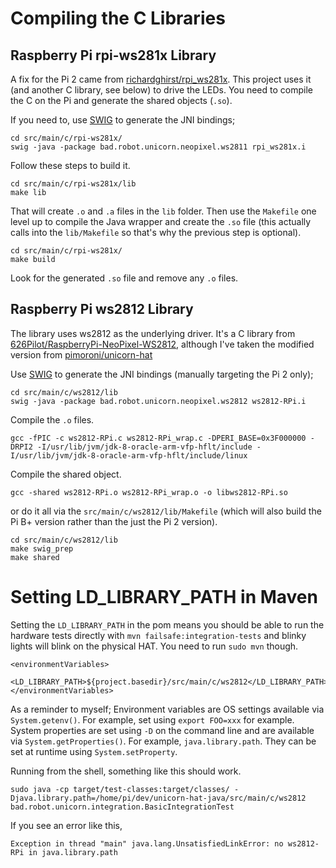 # Compiling the C Libraries

## Raspberry Pi rpi-ws281x Library

A fix for the Pi 2 came from [richardghirst/rpi_ws281x](https://github.com/richardghirst/rpi_ws281x). This project uses it (and another C library, see below) to drive the LEDs. You need to compile the C on the Pi and generate the shared objects (`.so`).

If you need to, use [SWIG](http://www.swig.org/) to generate the JNI bindings;

    cd src/main/c/rpi-ws281x/
    swig -java -package bad.robot.unicorn.neopixel.ws2811 rpi_ws281x.i

Follow these steps to build it.

    cd src/main/c/rpi-ws281x/lib
    make lib

That will create `.o` and `.a` files in the `lib` folder. Then use the `Makefile` one level up to compile the Java wrapper and create the `.so` file (this actually calls into the `lib/Makefile` so that's why the previous step is optional).

    cd src/main/c/rpi-ws281x/
    make build

Look for the generated `.so` file and remove any `.o` files.


## Raspberry Pi ws2812 Library

The library uses ws2812 as the underlying driver. It's a C library from [626Pilot/RaspberryPi-NeoPixel-WS2812](https://github.com/626Pilot/RaspberryPi-NeoPixel-WS2812), although I've taken the modified version from [pimoroni/unicorn-hat](https://github.com/pimoroni/unicorn-hat)

Use [SWIG](http://www.swig.org/) to generate the JNI bindings (manually targeting the Pi 2 only);

    cd src/main/c/ws2812/lib
    swig -java -package bad.robot.unicorn.neopixel.ws2812 ws2812-RPi.i

Compile the `.o` files.

    gcc -fPIC -c ws2812-RPi.c ws2812-RPi_wrap.c -DPERI_BASE=0x3F000000 -DRPI2 -I/usr/lib/jvm/jdk-8-oracle-arm-vfp-hflt/include -I/usr/lib/jvm/jdk-8-oracle-arm-vfp-hflt/include/linux

Compile the shared object.

    gcc -shared ws2812-RPi.o ws2812-RPi_wrap.o -o libws2812-RPi.so

or do it all via the `src/main/c/ws2812/lib/Makefile` (which will also build the Pi B+ version rather than the just the Pi 2 version).

    cd src/main/c/ws2812/lib
    make swig_prep
    make shared


# Setting LD_LIBRARY_PATH in Maven

Setting the `LD_LIBRARY_PATH` in the pom means you should be able to run the hardware tests directly with `mvn failsafe:integration-tests` and blinky lights will blink on the physical HAT. You need to run `sudo mvn` though.

    <environmentVariables>
        <LD_LIBRARY_PATH>${project.basedir}/src/main/c/ws2812</LD_LIBRARY_PATH>
    </environmentVariables>

As a reminder to myself; Environment variables are OS settings available via `System.getenv()`. For example, set using `export FOO=xxx` for example. System properties are set using `-D` on the command line and are available via `System.getProperties()`. For example, `java.library.path`. They can be set at runtime using `System.setProperty`.


Running from the shell, something like this should work.

    sudo java -cp target/test-classes:target/classes/ -Djava.library.path=/home/pi/dev/unicorn-hat-java/src/main/c/ws2812 bad.robot.unicorn.integration.BasicIntegrationTest

If you see an error like this,

    Exception in thread "main" java.lang.UnsatisfiedLinkError: no ws2812-RPi in java.library.path